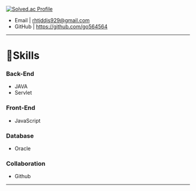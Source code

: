 
[![Solved.ac Profile](http://mazassumnida.wtf/api/generate_badge?boj=gohyeok)](https://solved.ac/gohyeok)



- Email  | rhtjddjs929@gmail.com
- GitHub | https://github.com/go564564



---

# 📖Skills
### Back-End
- JAVA 
- Servlet
### Front-End
- JavaScript

### Database
- Oracle

### Collaboration
- Github

---




